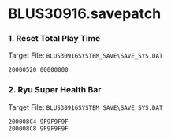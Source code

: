 # BLUS30916.savepatch

### 1. Reset Total Play Time

Target File: `BLUS30916SYSTEM_SAVE\SAVE_SYS.DAT`

```
20000520 00000000
```

### 2. Ryu Super Health Bar

Target File: `BLUS30916SYSTEM_SAVE\SAVE_SYS.DAT`

```
200008C4 9F9F9F9F
200008C8 9F9F9F9F
```

